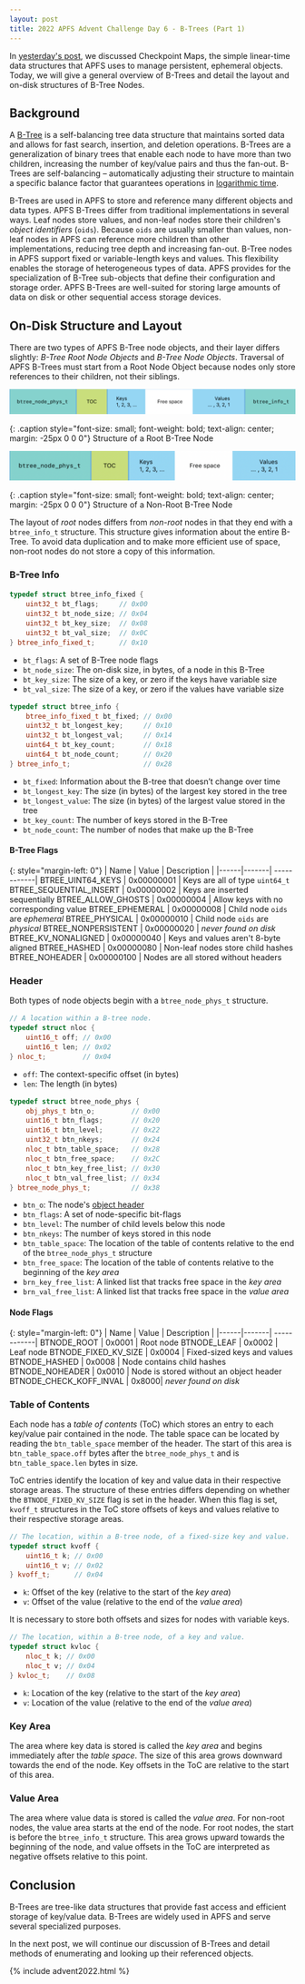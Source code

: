 ```yaml
---
layout: post
title: 2022 APFS Advent Challenge Day 6 - B-Trees (Part 1)
---
```


In [yesterday's post](/post/2022/12/07/APFS-Checkpoint-Maps), we discussed Checkpoint Maps, the simple linear-time data structures that APFS uses to manage persistent, ephemeral objects.  Today, we will give a general overview of B-Trees and detail the layout and on-disk structures of B-Tree Nodes.  

## Background

A [B-Tree](https://en.wikipedia.org/wiki/B-tree) is a self-balancing tree data structure that maintains sorted data and allows for fast search, insertion, and deletion operations.  B-Trees are a generalization of binary trees that enable each node to have more than two children, increasing the number of key/value pairs and thus the fan-out.  B-Trees are self-balancing – automatically adjusting their structure to maintain a specific balance factor that guarantees operations in [logarithmic time](https://en.wikipedia.org/wiki/Time_complexity#Logarithmic_time).

B-Trees are used in APFS to store and reference many different objects and data types.  APFS B-Trees differ from traditional implementations in several ways.  Leaf nodes store values, and non-leaf nodes store their children's _object identifiers_ (`oids`).  Because `oids` are usually smaller than values, non-leaf nodes in APFS can reference more children than other implementations, reducing tree depth and increasing fan-out. B-Tree nodes in APFS support fixed or variable-length keys and values. This flexibility enables the storage of heterogeneous types of data.  APFS provides for the specialization of B-Tree sub-objects that define their configuration and storage order.  APFS B-Trees are well-suited for storing large amounts of data on disk or other sequential access storage devices.

## On-Disk Structure and Layout

There are two types of APFS B-Tree node objects, and their layer differs slightly: _B-Tree Root Node Objects_ and _B-Tree Node Objects_.  Traversal of APFS B-Trees must start from a Root Node Object because nodes only store references to their children, not their siblings.

![Structure of a Root B-Tree Node](/images/advent2022/btree-root-node.png)

{: .caption style="font-size: small; font-weight: bold; text-align: center; margin: -25px 0 0 0"}
Structure of a Root B-Tree Node

![Structure of a Non-Root B-Tree Node](/images/advent2022/btree-non-root-node.png)

{: .caption style="font-size: small; font-weight: bold; text-align: center; margin: -25px 0 0 0"}
Structure of a Non-Root B-Tree  Node

The layout of _root_ nodes differs from _non-root_ nodes in that they end with a `btree_info_t` structure.  This structure gives information about the entire B-Tree.  To avoid data duplication and to make more efficient use of space, non-root nodes do not store a copy of this information.

### B-Tree Info

```cpp
typedef struct btree_info_fixed {
    uint32_t bt_flags;     // 0x00
    uint32_t bt_node_size; // 0x04
    uint32_t bt_key_size;  // 0x08
    uint32_t bt_val_size;  // 0x0C
} btree_info_fixed_t;      // 0x10
```
- `bt_flags`: A set of B-Tree node flags
- `bt_node_size`: The on-disk size, in bytes, of a node in this B-Tree
- `bt_key_size`: The size of a key, or zero if the keys have variable size
- `bt_val_size`: The size of a key, or zero if the values have variable size

```cpp
typedef struct btree_info {
    btree_info_fixed_t bt_fixed; // 0x00
    uint32_t bt_longest_key;     // 0x10
    uint32_t bt_longest_val;     // 0x14
    uint64_t bt_key_count;       // 0x18
    uint64_t bt_node_count;      // 0x20
} btree_info_t;                  // 0x28
```
- `bt_fixed`: Information about the B-tree that doesnʼt change over time
- `bt_longest_key`: The size (in bytes) of the largest key stored in the tree
- `bt_longest_value`: The size (in bytes) of the largest value stored in the tree
- `bt_key_count`: The number of keys stored in the B-Tree
- `bt_node_count`: The number of nodes that make up the B-Tree

#### B-Tree Flags

{: style="margin-left: 0"}
| Name | Value | Description |
|------|-------| ------------|
BTREE_UINT64_KEYS | 0x00000001 | Keys are all of type `uint64_t`
BTREE_SEQUENTIAL_INSERT | 0x00000002 | Keys are inserted sequentially 
BTREE_ALLOW_GHOSTS | 0x00000004 | Allow keys with no corresponding value
BTREE_EPHEMERAL | 0x00000008 | Child node `oids` are _ephemeral_
BTREE_PHYSICAL | 0x00000010 | Child node `oids` are _physical_
BTREE_NONPERSISTENT | 0x00000020 | _never found on disk_
BTREE_KV_NONALIGNED | 0x00000040 | Keys and values aren't 8-byte aligned
BTREE_HASHED | 0x00000080 | Non-leaf nodes store child hashes
BTREE_NOHEADER | 0x00000100 | Nodes are all stored without headers


### Header

Both types of node objects begin with a `btree_node_phys_t` structure.

```cpp
// A location within a B-tree node.
typedef struct nloc {
    uint16_t off; // 0x00
    uint16_t len; // 0x02
} nloc_t;         // 0x04
```
- `off`: The context-specific offset (in bytes)
- `len`: The length (in bytes)

```cpp
typedef struct btree_node_phys {
    obj_phys_t btn_o;         // 0x00
    uint16_t btn_flags;       // 0x20
    uint16_t btn_level;       // 0x22
    uint32_t btn_nkeys;       // 0x24
    nloc_t btn_table_space;   // 0x28
    nloc_t btn_free_space;    // 0x2C
    nloc_t btn_key_free_list; // 0x30
    nloc_t btn_val_free_list; // 0x34
} btree_node_phys_t;          // 0x38
```
- `btn_o`: The node's [object header](/post/2022/12/01/Anatomy-of-an-APFS-Object)
- `btn_flags`: A set of node-specific bit-flags
- `btn_level`: The number of child levels below this node
- `btn_nkeys`: The number of keys stored in this node
- `btn_table_space`: The location of the table of contents relative to the end of the `btree_node_phys_t` structure
- `btn_free_space`: The location of the table of contents relative to the beginning of the _key area_
- `brn_key_free_list`: A linked list that tracks free space in the _key area_
- `brn_val_free_list`: A linked list that tracks free space in the _value area_

#### Node Flags

{: style="margin-left: 0"}
| Name | Value | Description |
|------|-------| ------------|
BTNODE_ROOT | 0x0001 | Root node 
BTNODE_LEAF | 0x0002 | Leaf node 
BTNODE_FIXED_KV_SIZE | 0x0004 | Fixed-sized keys and values 
BTNODE_HASHED | 0x0008 | Node contains child hashes 
BTNODE_NOHEADER | 0x0010 | Node is stored without an object header 
BTNODE_CHECK_KOFF_INVAL | 0x8000| _never found on disk_

### Table of Contents

Each node has a _table of contents_ (ToC) which stores an entry to each key/value pair contained in the node.  The table space can be located by reading the `btn_table_space` member of the header.  The start of this area is `btn_table_space.off` bytes after the `btree_node_phys_t` and is `btn_table_space.len` bytes in size.

ToC entries identify the location of key and value data in their respective storage areas.  The structure of these entries differs depending on whether the `BTNODE_FIXED_KV_SIZE` flag is set in the header.  When this flag is set, `kvoff_t` structures in the ToC store offsets of keys and values relative to their respective storage areas.

```cpp
// The location, within a B-tree node, of a fixed-size key and value.
typedef struct kvoff {
    uint16_t k; // 0x00
    uint16_t v; // 0x02
} kvoff_t;      // 0x04
```
- `k`: Offset of the key (relative to the start of the _key area_)
- `v`: Offset of the value (relative to the end of the _value area_)

It is necessary to store both offsets and sizes for nodes with variable keys.

```cpp
// The location, within a B-tree node, of a key and value.
typedef struct kvloc {
    nloc_t k; // 0x00
    nloc_t v; // 0x04
} kvloc_t;    // 0x08
```
- `k`: Location of the key (relative to the start of the _key area_)
- `v`: Location of the value (relative to the end of the _value area_)


### Key Area

The area where key data is stored is called the _key area_ and begins immediately after the _table space_.  The size of this area grows downward towards the end of the node.  Key offsets in the ToC are relative to the start of this area.

### Value Area

The area where value data is stored is called the _value area_. For non-root nodes, the value area starts at the end of the node.  For root nodes, the start is before the `btree_info_t` structure.  This area grows upward towards the beginning of the node, and value offsets in the ToC are interpreted as negative offsets relative to this point.


## Conclusion

B-Trees are tree-like data structures that provide fast access and efficient storage of key/value data.  B-Trees are widely used in APFS and serve several specialized purposes.  

In the next post, we will continue our discussion of B-Trees and detail methods of enumerating and looking up their referenced objects.

{% include advent2022.html %}